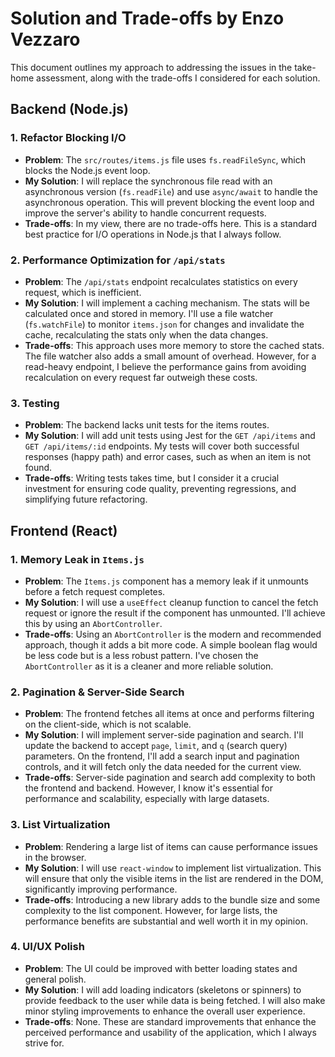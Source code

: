 # Solution and Trade-offs by Enzo Vezzaro

This document outlines my approach to addressing the issues in the take-home assessment, along with the trade-offs I considered for each solution.

## Backend (Node.js)

### 1. Refactor Blocking I/O

*   **Problem**: The `src/routes/items.js` file uses `fs.readFileSync`, which blocks the Node.js event loop.
*   **My Solution**: I will replace the synchronous file read with an asynchronous version (`fs.readFile`) and use `async/await` to handle the asynchronous operation. This will prevent blocking the event loop and improve the server's ability to handle concurrent requests.
*   **Trade-offs**: In my view, there are no trade-offs here. This is a standard best practice for I/O operations in Node.js that I always follow.

### 2. Performance Optimization for `/api/stats`

*   **Problem**: The `/api/stats` endpoint recalculates statistics on every request, which is inefficient.
*   **My Solution**: I will implement a caching mechanism. The stats will be calculated once and stored in memory. I'll use a file watcher (`fs.watchFile`) to monitor `items.json` for changes and invalidate the cache, recalculating the stats only when the data changes.
*   **Trade-offs**: This approach uses more memory to store the cached stats. The file watcher also adds a small amount of overhead. However, for a read-heavy endpoint, I believe the performance gains from avoiding recalculation on every request far outweigh these costs.

### 3. Testing

*   **Problem**: The backend lacks unit tests for the items routes.
*   **My Solution**: I will add unit tests using Jest for the `GET /api/items` and `GET /api/items/:id` endpoints. My tests will cover both successful responses (happy path) and error cases, such as when an item is not found.
*   **Trade-offs**: Writing tests takes time, but I consider it a crucial investment for ensuring code quality, preventing regressions, and simplifying future refactoring.

## Frontend (React)

### 1. Memory Leak in `Items.js`

*   **Problem**: The `Items.js` component has a memory leak if it unmounts before a fetch request completes.
*   **My Solution**: I will use a `useEffect` cleanup function to cancel the fetch request or ignore the result if the component has unmounted. I'll achieve this by using an `AbortController`.
*   **Trade-offs**: Using an `AbortController` is the modern and recommended approach, though it adds a bit more code. A simple boolean flag would be less code but is a less robust pattern. I've chosen the `AbortController` as it is a cleaner and more reliable solution.

### 2. Pagination & Server-Side Search

*   **Problem**: The frontend fetches all items at once and performs filtering on the client-side, which is not scalable.
*   **My Solution**: I will implement server-side pagination and search. I'll update the backend to accept `page`, `limit`, and `q` (search query) parameters. On the frontend, I'll add a search input and pagination controls, and it will fetch only the data needed for the current view.
*   **Trade-offs**: Server-side pagination and search add complexity to both the frontend and backend. However, I know it's essential for performance and scalability, especially with large datasets.

### 3. List Virtualization

*   **Problem**: Rendering a large list of items can cause performance issues in the browser.
*   **My Solution**: I will use `react-window` to implement list virtualization. This will ensure that only the visible items in the list are rendered in the DOM, significantly improving performance.
*   **Trade-offs**: Introducing a new library adds to the bundle size and some complexity to the list component. However, for large lists, the performance benefits are substantial and well worth it in my opinion.

### 4. UI/UX Polish

*   **Problem**: The UI could be improved with better loading states and general polish.
*   **My Solution**: I will add loading indicators (skeletons or spinners) to provide feedback to the user while data is being fetched. I will also make minor styling improvements to enhance the overall user experience.
*   **Trade-offs**: None. These are standard improvements that enhance the perceived performance and usability of the application, which I always strive for.
